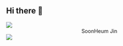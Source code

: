 ## Hi there 👋


<img src="https://capsule-render.vercel.app/api?type=waving&color=BDBDC8&height=150&section=header" />
<div align=center>SoonHeum Jin</div>
<img src="https://capsule-render.vercel.app/api?type=waving&color=BDBDC8&height=150&section=footer" />



<!--
**heum23/heum23** is a ✨ _special_ ✨ repository because its `README.md` (this file) appears on your GitHub profile.

Here are some ideas to get you started:

- 🔭 I’m currently working on ...
- 🌱 I’m currently learning ...
- 👯 I’m looking to collaborate on ...
- 🤔 I’m looking for help with ...
- 💬 Ask me about ...
- 📫 How to reach me: ...
- 😄 Pronouns: ...
- ⚡ Fun fact: ...
-->

